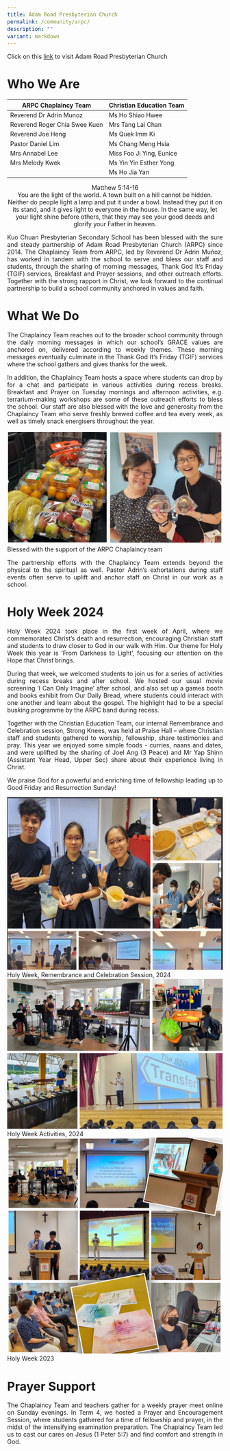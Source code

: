```yaml
---
title: Adam Road Presbyterian Church
permalink: /community/arpc/
description: ""
variant: markdown
---
```

Click on this [link](https://arpc.sg/) to visit Adam Road Presbyterian Church

# Who We Are


| ARPC Chaplaincy Team | Christian Education Team | 
| -------- | -------- | 
|Reverend Dr Adrin Munoz| Ms Ho Shiao Hwee    | 
|Reverend Roger Chia Swee Kuen| Mrs Tang Lai Chan|
|Reverend Joe Heng| Ms Quek Imm Ki    | 
|Pastor Daniel Lim| Ms Chang Meng Hsia|
|Mrs Annabel Lee| Miss Foo Ji Ying, Eunice    | 
|Mrs Melody Kwek| Ms Yin Yin Esther Yong|
|| Ms Ho Jia Yan   |


<p align="center">Matthew 5:14-16<br> 
You are the light of the world. A town built on a hill cannot be hidden. Neither do people light a lamp and put it under a bowl. Instead they put it on its stand, and it gives light to everyone in the house. In the same way, let your light shine before others, that they may see your good deeds and glorify your Father in heaven. </p>

<p align="justify">Kuo Chuan Presbyterian Secondary School has been blessed with the sure and steady partnership of Adam Road Presbyterian Church (ARPC) since 2014. The Chaplaincy Team from ARPC, led by Reverend Dr Adrin Muñoz, has worked in tandem with the school to serve and bless our staff and students, through the sharing of morning messages, Thank God It’s Friday (TGIF) services, Breakfast and Prayer sessions, and other outreach efforts. Together with the strong rapport in Christ, we look forward to the continual partnership to build a school community anchored in values and faith.</p> 

# What We Do
<p align="justify">The Chaplaincy Team reaches out to the broader school community through the daily morning messages in which our school’s GRACE values are anchored on, delivered according to weekly themes. These morning messages eventually culminate in the Thank God It’s Friday (TGIF) services where the school gathers and gives thanks for the week. </p>
<p align="justify">In addition, the Chaplaincy Team hosts a space where students can drop by for a chat and participate in various activities during recess breaks. Breakfast and Prayer on Tuesday mornings and afternoon activities, e.g. terrarium-making workshops are some of these outreach efforts to bless the school. Our staff are also blessed with the love and generosity from the Chaplaincy Team who serve freshly brewed coffee and tea every week, as well as timely snack energisers throughout the year. 
 </p>
 
![](/images/Our%20People/ARPC/chaplaicy_snack.png)
 Blessed with the support of the ARPC Chaplaincy team
<p align="justify">The partnership efforts with the Chaplaincy Team extends beyond the physical to the spiritual as well. Pastor Adrin’s exhortations during staff events often serve to uplift and anchor staff on Christ in our work as a school. </p>

# Holy Week 2024
<p align="justify">Holy Week 2024 took place in the first week of April, where we commemorated Christ’s death and resurrection, encouraging Christian staff and students to draw closer to God in our walk with Him. Our theme for Holy Week this year is ‘From Darkness to Light’, focusing our attention on the Hope that Christ brings.  </p>
<p align="justify">During that week, we welcomed students to join us for a series of activities during recess breaks and after school. We hosted our usual movie screening ‘I Can Only Imagine’ after school, and also set up a games booth and books exhibit from Our Daily Bread, where students could interact with one another and learn about the gospel. The highlight had to be a special busking programme by the ARPC band during recess. 
 </p>
<p align="justify">Together with the Christian Education Team, our internal Remembrance and Celebration session, Strong Knees, was held at Praise Hall – where Christian staff and students gathered to worship, fellowship, share testimonies and pray. This year we enjoyed some simple foods - curries, naans and dates, and were uplifted by the sharing of Joel Ang (3 Peace) and Mr Yap Shinn (Assistant Year Head, Upper Sec) share about their experience living in Christ. 
 </p>
<p align="justify">We praise God for a powerful and enriching time of fellowship leading up to Good Friday and Resurrection Sunday!
	</p>
	
![](/images/Our%20People/ARPC/holyweek1.png)
Holy Week, Remembrance and Celebration Session, 2024
![](/images/Our%20People/ARPC/holyweek2.png)
Holy Week Activities, 2024
![](/images/Our%20People/ARPC/Holy_Week_2023.png)
Holy Week 2023

# Prayer Support
<p align="justify">The Chaplaincy Team and teachers gather for a weekly prayer meet online on Sunday evenings. In Term 4, we hosted a Prayer and Encouragement Session, where students gathered for a time of fellowship and prayer, in the midst of the intensifying examination preparation. The Chaplaincy Team led us to cast our cares on Jesus (1 Peter 5:7) and find comfort and strength in God. </p>
